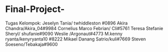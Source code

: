 # Final-Project-
Tugas Kelompok: 
Jeselyn Tania/ twhiddleston #0896
Akira Chandra/Akira_04#9984
Cornelius Marco Febrian/ Cli#5761
Teresa Stefanie Sheryl/ shufanie#9090
Weslie /Argonaut#4773
M.kenny ryanta/kenyryanta10 #8222
Mikael Danang Satrio/kuli#7669
Steven Soeseno/Tebakaja#9600
